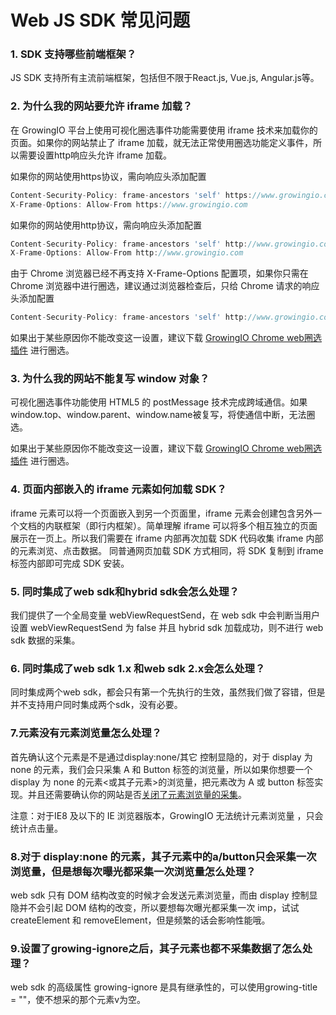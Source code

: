 # Web JS SDK 常见问题

### 1. SDK 支持哪些前端框架？

JS SDK 支持所有主流前端框架，包括但不限于React.js, Vue.js, Angular.js等。

### 2. 为什么我的网站要**允许 iframe 加载？**

在 GrowingIO 平台上使用可视化圈选事件功能需要使用 iframe 技术来加载你的页面。如果你的网站禁止了 iframe 加载，就无法正常使用圈选功能定义事件，所以需要设置http响应头允许 iframe 加载。

如果你的网站使用https协议，需向响应头添加配置

```javascript
Content-Security-Policy: frame-ancestors 'self' https://www.growingio.com
X-Frame-Options: Allow-From https://www.growingio.com
```

如果你的网站使用http协议，需向响应头添加配置

```javascript
Content-Security-Policy: frame-ancestors 'self' http://www.growingio.com
X-Frame-Options: Allow-From http://www.growingio.com
```

由于 Chrome 浏览器已经不再支持 X-Frame-Options 配置项，如果你只需在 Chrome 浏览器中进行圈选，建议通过浏览器检查后，只给 Chrome 请求的响应头添加配置

```javascript
Content-Security-Policy: frame-ancestors 'self' http://www.growingio.com https://www.growingio.com
```

如果出于某些原因你不能改变这一设置，建议下载 [GrowingIO Chrome web圈选插件](../../data-definition/circle/web.md#13-cha-jian-quan-xuan) 进行圈选。

### 3. 为什么我的网站不能复写 **window 对象？**

可视化圈选事件功能使用 HTML5 的 postMessage 技术完成跨域通信。如果window.top、window.parent、window.name被复写，将使通信中断，无法圈选。

如果出于某些原因你不能改变这一设置，建议下载 [GrowingIO Chrome web圈选插件](../../data-definition/circle/web.md#13-cha-jian-quan-xuan) 进行圈选。

### 4. **页面内部嵌入的 iframe 元素如何加载 SDK？**

iframe 元素可以将一个页面嵌入到另一个页面里，iframe 元素会创建包含另外一个文档的内联框架（即行内框架）。简单理解 iframe 可以将多个相互独立的页面展示在一页上。所以我们需要在 iframe 内部再次加载 SDK 代码收集 iframe 内部的元素浏览、点击数据。 同普通网页加载 SDK 方式相同，将 SDK 复制到 iframe 标签内部即可完成 SDK 安装。

### 5. 同时集成了web sdk和hybrid sdk会怎么处理？

我们提供了一个全局变量 webViewRequestSend，在 web sdk 中会判断当用户设置 webViewRequestSend 为 false 并且 hybrid sdk 加载成功，则不进行 web sdk 数据的采集。

### 6. 同时集成了web sdk 1.x 和web sdk 2.x会怎么处理？

同时集成两个web sdk，都会只有第一个先执行的生效，虽然我们做了容错，但是并不支持用户同时集成两个sdk，没有必要。

### 7.元素没有元素浏览量怎么处理？

首先确认这个元素是不是通过display:none/其它 控制显隐的，对于 display 为 none 的元素，我们会只采集 A 和 Button 标签的浏览量，所以如果你想要一个 display 为 none 的元素&lt;或其子元素&gt;的浏览量，把元素改为 A 或 button 标签实现。并且还需要确认你的网站是否[关闭了元素浏览量的采集](./#22-imp-xi-tong-bian-liang)。

注意：对于IE8 及以下的 IE 浏览器版本，GrowingIO 无法统计元素浏览量 ，只会统计点击量。

### 8.对于 display:none 的元素，其子元素中的a/button只会采集一次浏览量，但是想每次曝光都采集一次浏览量怎么处理？

web sdk 只有 DOM 结构改变的时候才会发送元素浏览量，而由 display 控制显隐并不会引起 DOM 结构的改变，所以要想每次曝光都采集一次 imp，试试 createElement 和 removeElement，但是频繁的话会影响性能哦。

### 9.设置了growing-ignore之后，其子元素也都不采集数据了怎么处理？

web sdk 的高级属性 growing-ignore 是具有继承性的，可以使用growing-title = ""，使不想采的那个元素v为空。



